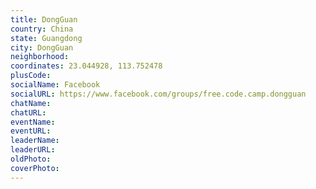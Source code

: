 ```yaml
---
title: DongGuan
country: China
state: Guangdong
city: DongGuan
neighborhood: 
coordinates: 23.044928, 113.752478
plusCode:
socialName: Facebook
socialURL: https://www.facebook.com/groups/free.code.camp.dongguan
chatName:
chatURL:
eventName:
eventURL:
leaderName:
leaderURL:
oldPhoto: 
coverPhoto:
---
```


